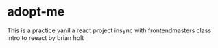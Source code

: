 # adopt-me

This is a practice vanilla react project insync with frontendmasters class intro to reeact by brian holt
